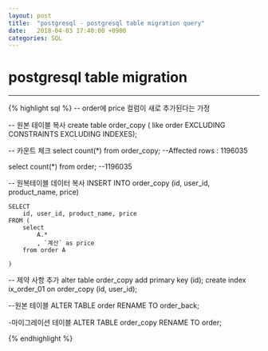 ```yaml
---
layout: post
title:  "postgresql - postgresql table migration query"
date:   2018-04-03 17:40:00 +0900
categories: SQL
---
```


# postgresql table migration
---------  

{% highlight sql %}
-- order에 price 컬럼이 새로 추가된다는 가정

-- 원본 테이블 복사
create table order_copy ( like order EXCLUDING CONSTRAINTS EXCLUDING INDEXES);

-- 카운트 체크
select count(*) from order_copy;  --Affected rows : 1196035

select count(*) from order; --1196035

-- 원복테이블 데이터 복사
INSERT INTO order_copy
(id, user_id, product_name, price)

	SELECT 
		id, user_id, product_name, price
	FROM (
		select 
			A.*
			, `계산` as price
		from order A

	)

-- 제약 사항 추가
alter table order_copy add primary key (id);
create index ix_order_01 on order_copy (id, user_id);

--원본 테이블
ALTER TABLE order RENAME TO order_back;

-마이그레이션 테이블
ALTER TABLE order_copy RENAME TO order;

{% endhighlight %}
